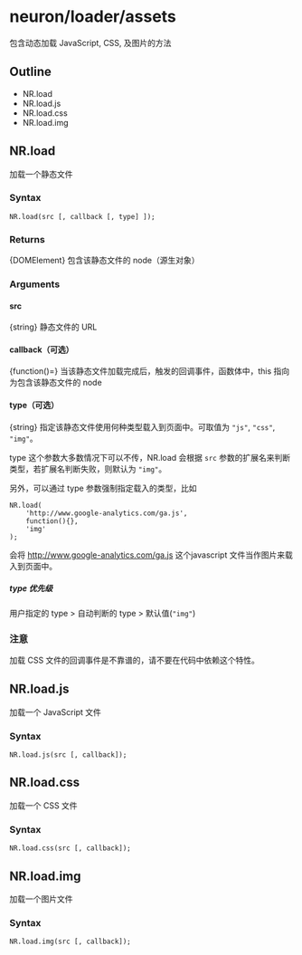 neuron/loader/assets
=======

包含动态加载 JavaScript, CSS, 及图片的方法

Outline
------

- NR.load
- NR.load.js
- NR.load.css
- NR.load.img


NR.load
---------

加载一个静态文件

### Syntax

    NR.load(src [, callback [, type] ]);
	
### Returns
{DOMElement} 包含该静态文件的 node（源生对象）

### Arguments

#### src
{string} 静态文件的 URL

#### callback（可选）
{function()=} 当该静态文件加载完成后，触发的回调事件，函数体中，this 指向为包含该静态文件的 node

#### type（可选）
{string} 指定该静态文件使用何种类型载入到页面中。可取值为 `"js"`, `"css"`, `"img"`。

type 这个参数大多数情况下可以不传，NR.load 会根据 `src` 参数的扩展名来判断类型，若扩展名判断失败，则默认为 `"img"`。

另外，可以通过 type 参数强制指定载入的类型，比如

    NR.load(
    	'http://www.google-analytics.com/ga.js', 
    	function(){}, 
    	'img'
    );
    
会将 http://www.google-analytics.com/ga.js 这个javascript 文件当作图片来载入到页面中。

##### type 优先级
用户指定的 type > 自动判断的 type > 默认值(`"img"`)


### 注意

加载 CSS 文件的回调事件是不靠谱的，请不要在代码中依赖这个特性。


NR.load.js
----

加载一个 JavaScript 文件

### Syntax

	NR.load.js(src [, callback]);


NR.load.css
----

加载一个 CSS 文件

### Syntax

	NR.load.css(src [, callback]);
	

NR.load.img
----

加载一个图片文件

### Syntax

	NR.load.img(src [, callback]);	
